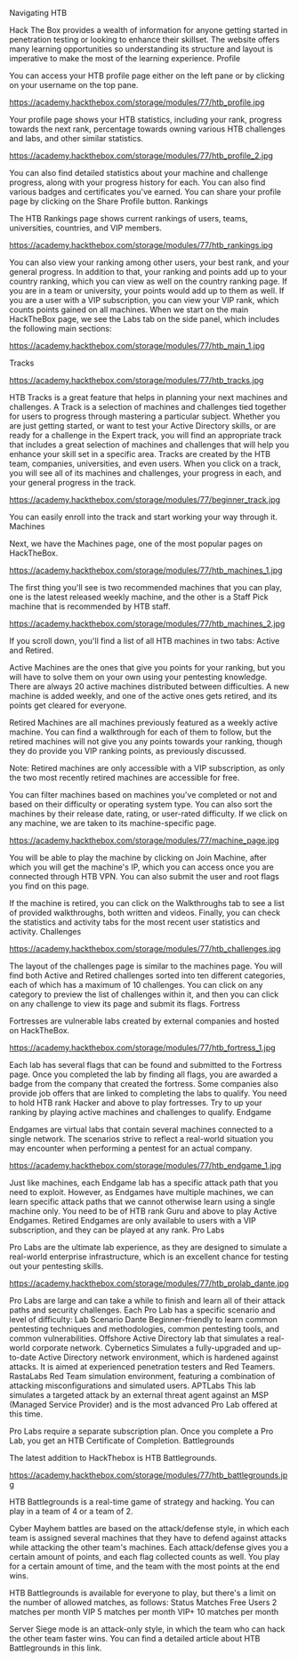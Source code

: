 Navigating HTB

Hack The Box provides a wealth of information for anyone getting started in penetration testing or looking to enhance their skillset. The website offers many learning opportunities so understanding its structure and layout is imperative to make the most of the learning experience.
Profile

You can access your HTB profile page either on the left pane or by clicking on your username on the top pane.

https://academy.hackthebox.com/storage/modules/77/htb_profile.jpg

Your profile page shows your HTB statistics, including your rank, progress towards the next rank, percentage towards owning various HTB challenges and labs, and other similar statistics.

https://academy.hackthebox.com/storage/modules/77/htb_profile_2.jpg

You can also find detailed statistics about your machine and challenge progress, along with your progress history for each. You can also find various badges and certificates you've earned. You can share your profile page by clicking on the Share Profile button.
Rankings

The HTB Rankings page shows current rankings of users, teams, universities, countries, and VIP members.

https://academy.hackthebox.com/storage/modules/77/htb_rankings.jpg

You can also view your ranking among other users, your best rank, and your general progress. In addition to that, your ranking and points add up to your country ranking, which you can view as well on the country ranking page. If you are in a team or university, your points would add up to them as well. If you are a user with a VIP subscription, you can view your VIP rank, which counts points gained on all machines. When we start on the main HackTheBox page, we see the Labs tab on the side panel, which includes the following main sections:

https://academy.hackthebox.com/storage/modules/77/htb_main_1.jpg

Tracks

https://academy.hackthebox.com/storage/modules/77/htb_tracks.jpg

HTB Tracks is a great feature that helps in planning your next machines and challenges. A Track is a selection of machines and challenges tied together for users to progress through mastering a particular subject. Whether you are just getting started, or want to test your Active Directory skills, or are ready for a challenge in the Expert track, you will find an appropriate track that includes a great selection of machines and challenges that will help you enhance your skill set in a specific area. Tracks are created by the HTB team, companies, universities, and even users. When you click on a track, you will see all of its machines and challenges, your progress in each, and your general progress in the track.

https://academy.hackthebox.com/storage/modules/77/beginner_track.jpg

You can easily enroll into the track and start working your way through it.
Machines

Next, we have the Machines page, one of the most popular pages on HackTheBox.

https://academy.hackthebox.com/storage/modules/77/htb_machines_1.jpg

The first thing you'll see is two recommended machines that you can play, one is the latest released weekly machine, and the other is a Staff Pick machine that is recommended by HTB staff.

https://academy.hackthebox.com/storage/modules/77/htb_machines_2.jpg

If you scroll down, you'll find a list of all HTB machines in two tabs: Active and Retired.

Active Machines are the ones that give you points for your ranking, but you will have to solve them on your own using your pentesting knowledge. There are always 20 active machines distributed between difficulties. A new machine is added weekly, and one of the active ones gets retired, and its points get cleared for everyone.

Retired Machines are all machines previously featured as a weekly active machine. You can find a walkthrough for each of them to follow, but the retired machines will not give you any points towards your ranking, though they do provide you VIP ranking points, as previously discussed.

Note: Retired machines are only accessible with a VIP subscription, as only the two most recently retired machines are accessible for free.

You can filter machines based on machines you've completed or not and based on their difficulty or operating system type. You can also sort the machines by their release date, rating, or user-rated difficulty. If we click on any machine, we are taken to its machine-specific page.

https://academy.hackthebox.com/storage/modules/77/machine_page.jpg

You will be able to play the machine by clicking on Join Machine, after which you will get the machine's IP, which you can access once you are connected through HTB VPN. You can also submit the user and root flags you find on this page.

If the machine is retired, you can click on the Walkthroughs tab to see a list of provided walkthroughs, both written and videos. Finally, you can check the statistics and activity tabs for the most recent user statistics and activity.
Challenges

https://academy.hackthebox.com/storage/modules/77/htb_challenges.jpg

The layout of the challenges page is similar to the machines page. You will find both Active and Retired challenges sorted into ten different categories, each of which has a maximum of 10 challenges. You can click on any category to preview the list of challenges within it, and then you can click on any challenge to view its page and submit its flags.
Fortress

Fortresses are vulnerable labs created by external companies and hosted on HackTheBox.

https://academy.hackthebox.com/storage/modules/77/htb_fortress_1.jpg

Each lab has several flags that can be found and submitted to the Fortress page. Once you completed the lab by finding all flags, you are awarded a badge from the company that created the fortress. Some companies also provide job offers that are linked to completing the labs to qualify. You need to hold HTB rank Hacker and above to play fortresses. Try to up your ranking by playing active machines and challenges to qualify.
Endgame

Endgames are virtual labs that contain several machines connected to a single network. The scenarios strive to reflect a real-world situation you may encounter when performing a pentest for an actual company.

https://academy.hackthebox.com/storage/modules/77/htb_endgame_1.jpg

Just like machines, each Endgame lab has a specific attack path that you need to exploit. However, as Endgames have multiple machines, we can learn specific attack paths that we cannot otherwise learn using a single machine only. You need to be of HTB rank Guru and above to play Active Endgames. Retired Endgames are only available to users with a VIP subscription, and they can be played at any rank.
Pro Labs

Pro Labs are the ultimate lab experience, as they are designed to simulate a real-world enterprise infrastructure, which is an excellent chance for testing out your pentesting skills.

https://academy.hackthebox.com/storage/modules/77/htb_prolab_dante.jpg

Pro Labs are large and can take a while to finish and learn all of their attack paths and security challenges. Each Pro Lab has a specific scenario and level of difficulty:
Lab 	Scenario
Dante 	Beginner-friendly to learn common pentesting techniques and methodologies, common pentesting tools, and common vulnerabilities.
Offshore 	Active Directory lab that simulates a real-world corporate network.
Cybernetics 	Simulates a fully-upgraded and up-to-date Active Directory network environment, which is hardened against attacks. It is aimed at experienced penetration testers and Red Teamers.
RastaLabs 	Red Team simulation environment, featuring a combination of attacking misconfigurations and simulated users.
APTLabs 	This lab simulates a targeted attack by an external threat agent against an MSP (Managed Service Provider) and is the most advanced Pro Lab offered at this time.

Pro Labs require a separate subscription plan. Once you complete a Pro Lab, you get an HTB Certificate of Completion.
Battlegrounds

The latest addition to HackThebox is HTB Battlegrounds.

https://academy.hackthebox.com/storage/modules/77/htb_battlegrounds.jpg

HTB Battlegrounds is a real-time game of strategy and hacking. You can play in a team of 4 or a team of 2.

Cyber Mayhem battles are based on the attack/defense style, in which each team is assigned several machines that they have to defend against attacks while attacking the other team's machines. Each attack/defense gives you a certain amount of points, and each flag collected counts as well. You play for a certain amount of time, and the team with the most points at the end wins.

HTB Battlegrounds is available for everyone to play, but there's a limit on the number of allowed matches, as follows:
Status 	Matches
Free Users 	2 matches per month
VIP 	5 matches per month
VIP+ 	10 matches per month

Server Siege mode is an attack-only style, in which the team who can hack the other team faster wins. You can find a detailed article about HTB Battlegrounds in this link.
